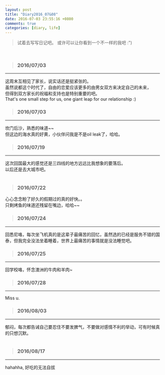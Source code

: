 ```yaml
---
layout: post
title: "Diary2016_07&08"
date: 2016-07-03 23:55:16 +0800
comments: true
categories: [diary, life]
---
```


> 试着去写写日记吧。 或许可以让你看到一个不一样的我吧 :")  

<!--more-->
<br>   

>### 2016/07/03 ###
----------
这周末互相见了家长，说实话还是挺紧张的。    
虽然说都这个时代了，自由的恋爱应该更多的由男女双方来决定自己的未来，    
但得到双方家长的祝福和支持也是特别重要的吧。    
That's one small step for us, one giant leap for our relationship :)     
<img style="max-height:400px" class="lazy" data-original="/images/blog/160703_diary/selfshot.JPG"> 
<br> 

>### 2016/07/03 ###
----------
坎门后沙，熟悉的味道~~    
但这边的海水真的好黄，小伙伴问我是不是oil leak了，哈哈。   
<img style="max-height:400px" class="lazy" data-original="/images/blog/160703_diary/beach.JPG"> 
<br> 

>### 2016/07/19 ###
----------
这次回国最大的感觉还是三四线的地方远远比我想象的要落后。    
以后还是去大城市吧。    
<br> 

>### 2016/07/22 ###
心心念念盼了好久的假期过的真的好快。。    
只剩烤鱼的味道还残留在嘴边，哈哈~~     
<img style="max-height:300px" class="lazy" data-original="/images/blog/160703_diary/fish.JPG"> 
<br>

>### 2016/07/24 ###
----------
回悉尼咯，每次坐飞机真的是这辈子最痛苦的回忆，虽然选的已经是服务不错的国泰，但我完全没法坐着睡着，世界上最痛苦的事情就是没法睡觉吧。    
<img style="max-height:300px" class="lazy" data-original="/images/blog/160703_diary/flight.JPG"> 
<br> 

>### 2016/07/25 ###
----------
回学校咯，怀念澳洲的牛肉和羊肉~      
<img style="max-height:400px" class="lazy" data-original="/images/blog/160703_diary/koala.JPG"> 
<br> 

>### 2016/07/28 ###
----------
Miss u.    
<img style="max-height:400px" class="lazy" data-original="/images/blog/160703_diary/missucc.JPG"> 
<br> 

>### 2016/08/03 ###
----------
郁闷，每次都告诫自己要忍住不要发脾气，不要做对感情不利的举动，可有时候真的只想沉默。     
<br> 

>### 2016/08/17 ###
----------
hahahha, 好吃的无法自拔    
<img style="max-height:400px" class="lazy" data-original="/images/blog/160703_diary/missucc.JPG"> 
<br> 

